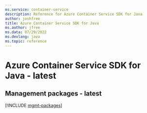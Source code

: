 ```yaml
---
ms.service: container-service
description: Reference for Azure Container Service SDK for Java
author: joshfree
title: Azure Container Service SDK for Java
ms.author: jfree
ms.data: 07/29/2022
ms.devlang: java
ms.topic: reference
---
```

# Azure Container Service SDK for Java - latest

## Management packages - latest
[!INCLUDE [mgmt-packages](container-service-mgmt-index.md)]